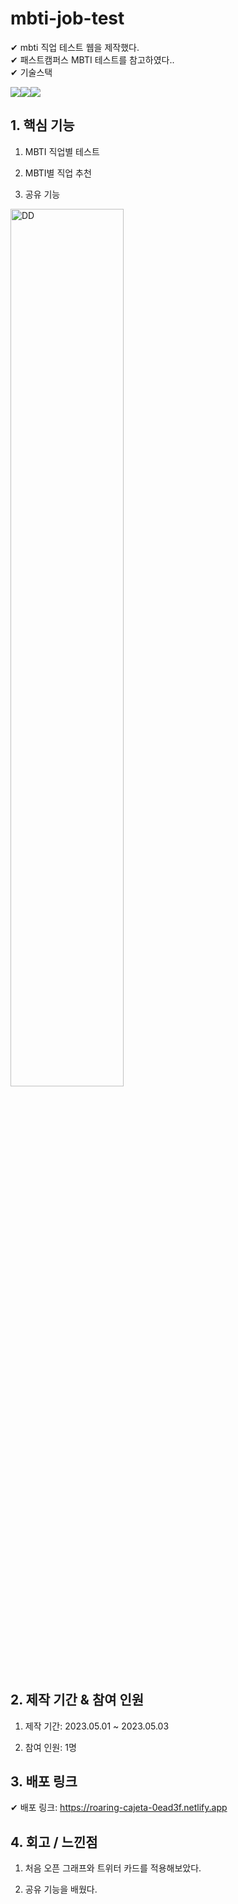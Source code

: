 # mbti-job-test
✔ mbti 직업 테스트 웹을 제작했다.<br>
✔ 패스트캠퍼스 MBTI 테스트를 참고하였다..<br>
✔ 기술스택<br>

<img src="https://img.shields.io/badge/html5-E34F26?style=for-the-badge&logo=htmml5&logoColor=white"><img src="https://img.shields.io/badge/Css-1572B6?style=for-the-badge&logo=Css&logoColor=white"><img src="https://img.shields.io/badge/javascript-F7DF1E?style=for-the-badge&logo=javascript&logoColor=white">

## 1. 핵심 기능

1. MBTI 직업별 테스트

2. MBTI별 직업 추천
3. 공유 기능
<img width="60%" alt="DD" src="https://user-images.githubusercontent.com/109654823/235872823-e5f91594-6ebf-46fd-9f9e-827af3a5203b.PNG">

## 2. 제작 기간 & 참여 인원
1. 제작 기간: 2023.05.01 ~ 2023.05.03

2. 참여 인원: 1명

## 3. 배포 링크
✔ 배포 링크: https://roaring-cajeta-0ead3f.netlify.app

## 4. 회고 / 느낀점

1. 처음 오픈 그래프와 트위터 카드를 적용해보았다.

2. 공유 기능을 배웠다.
